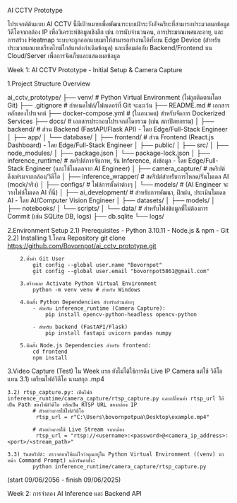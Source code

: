 AI CCTV Prototype

โปรเจกต์ต้นแบบ AI CCTV นี้มีเป้าหมายเพื่อพัฒนาระบบเฝ้าระวังอัจฉริยะที่สามารถประมวลผลข้อมูลวิดีโอจากกล้อง IP เพื่อวิเคราะห์ข้อมูลเชิงลึก เช่น การนับจำนวนคน, การประมาณเพศและอายุ, และการสร้าง Heatmap ระบบจะถูกออกแบบมาให้สามารถทำงานได้ทั้งบน Edge Device (สำหรับประมวลผลแบบเรียลไทม์ใกล้แหล่งกำเนิดข้อมูล) และเชื่อมต่อกับ Backend/Frontend บน Cloud/Server เพื่อการจัดเก็บและแสดงผลข้อมูล

Week 1: AI CCTV Prototype - Initial Setup & Camera Capture 

1.Project Structure Overview

ai_cctv_prototype/
├── venv/                   # Python Virtual Environment (ไม่ถูกติดตามโดย Git)
├── .gitignore              # กำหนดไฟล์/โฟลเดอร์ที่ Git จะละเว้น
├── README.md               # เอกสารหลักของโปรเจกต์
├── docker-compose.yml      # (ในอนาคต) สำหรับจัดการ Dockerized Services
├── docs/                   # เอกสารประกอบโปรเจกต์โดยรวม (เช่น สถาปัตยกรรม)
│
├── backend/                # ส่วน Backend (FastAPI/Flask API) - โดย Edge/Full-Stack Engineer
│   ├── app/
│   └── database/
│
├── frontend/               # ส่วน Frontend (React.js Dashboard) - โดย Edge/Full-Stack Engineer
│   ├── public/
│   ├── src/
│   ├── node_modules/
│   ├── package.json
│   └── package-lock.json
│
├── inference_runtime/      # สคริปต์การจับภาพ, รัน Inference, ส่งข้อมูล - โดย Edge/Full-Stack Engineer (และใช้โมเดลจาก AI Engineer)
│   ├── camera_capture/     # สคริปต์ดึงเฟรมจากกล้อง/วิดีโอ
│   ├── inference_wrapper/  # สคริปต์สำหรับการโหลด/รันโมเดล AI (mock/จริง)
│   ├── configs/            # ไฟล์การตั้งค่าต่างๆ
│   └── models/             # (AI Engineer จะวางไฟล์โมเดล AI ที่นี่)
│
├── ai_development/         # สำหรับการพัฒนา, ฝึกฝน, ประเมินโมเดล AI - โดย AI/Computer Vision Engineer
│   ├── datasets/
│   ├── models/
│   ├── notebooks/
│   └── scripts/
│
└── data/                   # สำหรับไฟล์ข้อมูลที่ไม่ต้องการ Commit (เช่น SQLite DB, logs)
    ├── db.sqlite
    └── logs/

2.Environment Setup
    2.1) Prerequisites
        - Python 3.10.11
        - Node.js & npm
        - Git
    2.2) Installing
        1.โคลน Repository
            git clone https://github.com/Bovornpot/ai_cctv_prototype.git

        2.ตั้งค่า Git User
            git config --global user.name "Bovornpot"
            git config --global user.email "bovornpot5861@gmail.com"
        
        3.สร้างและ Activate Python Virtual Environment
            python -m venv venv # สำหรับ Windows
        
        4.ติดตั้ง Python Dependencies สำหรับส่วนต่างๆ
            - สำหรับ inference_runtime (Camera Capture): 
                pip install opencv-python-headless opencv-python 

            - สำหรับ backend (FastAPI/Flask)
                pip install fastapi uvicorn pandas numpy

        5.ติดตั้ง Node.js Dependencies สำหรับ frontend:
            cd frontend
            npm install     

3.Video Capture (Test)
    ใน Week แรก ยังไม่ได้ใช้การดึง Live IP Camera แต่ใช้ วิดีโอแทน
    3.1) เตรียมไฟล์วิดีโอ นามสกุล .mp4

    3.2) rtsp_capture.py: เปิดไฟล์ inference_runtime/camera_capture/rtsp_capture.py และเปลี่ยนค่า rtsp_url ให้เป็น Path ของไฟล์วิดีโอ หรือเป็น RTSP URL ของกล้อง IP
            # ตัวอย่างการใช้ไฟล์วิดีโอ
             rtsp_url = r"C:\Users\bovornpotpua\Desktop\example.mp4"

            # ตัวอย่างการใช้ Live Stream จากกล้อง
             rtsp_url = "rtsp://<username>:<password>@<camera_ip_address>:<port>/<stream_path>" 

    3.3) รันสคริปต์: ตรวจสอบให้แน่ใจว่าคุณอยู่ใน Python Virtual Environment ((venv) นำหน้า Command Prompt) แล้วรันคำสั่ง:
            python inference_runtime/camera_capture/rtsp_capture.py

(start 09/06/2056 - finish 09/06/2025)

Week 2: การจำลอง AI Inference และ Backend API



    